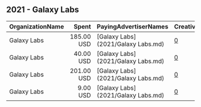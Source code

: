 ## 2021 - Galaxy Labs 
|OrganizationName|Spent|PayingAdvertiserNames|CreativeUrls|Impressions|Genders|AgeBrackets|CountryCodes|BillingAddresses|CandidateBallotInformation|
|:---|---:|:---|:---|---:|:---|:---|:---|:---|:---|
|Galaxy Labs|185.00 USD|[Galaxy Labs](2021/Galaxy Labs.md)|[0](https://www.snap.com/political-ads/asset/622b83354366a7c3bb225e2884c381995759c15a556195f4279cbea7824f2317?mediaType=mp4)|52,696||18+|united states|US||
|Galaxy Labs|40.00 USD|[Galaxy Labs](2021/Galaxy Labs.md)|[0](https://www.snap.com/political-ads/asset/842aa43898db4511b1654ee732cc7aa3b7e701283150671d6c8741048d9325f5?mediaType=mp4)|7,989||18+|united states|US||
|Galaxy Labs|201.00 USD|[Galaxy Labs](2021/Galaxy Labs.md)|[0](https://www.snap.com/political-ads/asset/450b152d728b64622a4ceb324981805a54564c649c642e5e00c3f893fd66f7eb?mediaType=mp4)|57,625||18+|united states|US||
|Galaxy Labs|9.00 USD|[Galaxy Labs](2021/Galaxy Labs.md)|[0](https://www.snap.com/political-ads/asset/450b152d728b64622a4ceb324981805a54564c649c642e5e00c3f893fd66f7eb?mediaType=mp4)|1,873||18+|united states|US||

